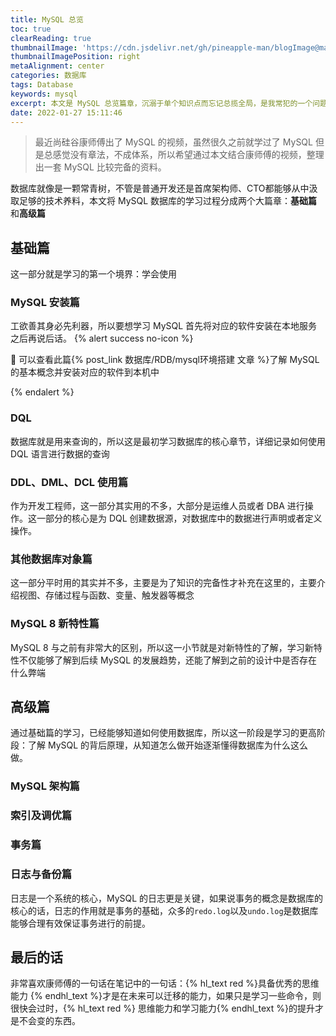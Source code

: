 ```yaml
---
title: MySQL 总览
toc: true
clearReading: true
thumbnailImage: 'https://cdn.jsdelivr.net/gh/pineapple-man/blogImage@main/image/mysql/mysql.jpg'
thumbnailImagePosition: right
metaAlignment: center
categories: 数据库
tags: Database
keywords: mysql
excerpt: 本文是 MySQL 总览篇章，沉溺于单个知识点而忘记总揽全局，是我常犯的一个问题，所以希望通过本文的总结，对 MYSQL 数据库有一个全局的掌握
date: 2022-01-27 15:11:46
---
```

<!-- toc -->
> 最近尚硅谷康师傅出了 MySQL 的视频，虽然很久之前就学过了 MySQL 但是总感觉没有章法，不成体系，所以希望通过本文结合康师傅的视频，整理出一套 MySQL 比较完备的资料。

数据库就像是一颗常青树，不管是普通开发还是首席架构师、CTO都能够从中汲取足够的技术养料，本文将 MySQL 数据库的学习过程分成两个大篇章：**基础篇**和**高级篇**

## 基础篇

这一部分就是学习的第一个境界：学会使用

### MySQL 安装篇

工欲善其身必先利器，所以要想学习 MySQL 首先将对应的软件安装在本地服务之后再说后话。
{% alert success no-icon %}

:book: 可以查看此篇{% post_link 数据库/RDB/mysql环境搭建 文章 %}了解 MySQL 的基本概念并安装对应的软件到本机中

{% endalert %}
### DQL

数据库就是用来查询的，所以这是最初学习数据库的核心章节，详细记录如何使用 DQL 语言进行数据的查询

### DDL、DML、DCL 使用篇

作为开发工程师，这一部分其实用的不多，大部分是运维人员或者 DBA 进行操作。这一部分的核心是为 DQL 创建数据源，对数据库中的数据进行声明或者定义操作。

### 其他数据库对象篇

这一部分平时用的其实并不多，主要是为了知识的完备性才补充在这里的，主要介绍视图、存储过程与函数、变量、触发器等概念

### MySQL 8 新特性篇

MySQL 8 与之前有非常大的区别，所以这一小节就是对新特性的了解，学习新特性不仅能够了解到后续 MySQL 的发展趋势，还能了解到之前的设计中是否存在什么弊端

## 高级篇

通过基础篇的学习，已经能够知道如何使用数据库，所以这一阶段是学习的更高阶段：了解 MySQL 的背后原理，从知道怎么做开始逐渐懂得数据库为什么这么做。

### MySQL 架构篇

### 索引及调优篇

### 事务篇

### 日志与备份篇

日志是一个系统的核心，MySQL 的日志更是关键，如果说事务的概念是数据库的核心的话，日志的作用就是事务的基础，众多的`redo.log`以及`undo.log`是数据库能够合理有效保证事务进行的前提。

## 最后的话

非常喜欢康师傅的一句话在笔记中的一句话：{% hl_text red %}具备优秀的思维能力 {% endhl_text %}才是在未来可以迁移的能力，如果只是学习一些命令，则很快会过时，{% hl_text red %} 思维能力和学习能力{% endhl_text %}的提升才是不会变的东西。